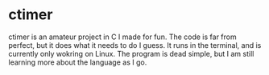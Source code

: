 # ctimer
ctimer is an amateur project in C I made for fun. The code is far from perfect, but it does what it needs to do I guess. It runs in the terminal, and is currently only wokring on Linux. The program is dead simple, but I am still learning more about the language as I go.

